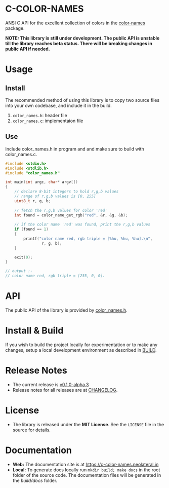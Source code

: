 # C-COLOR-NAMES

ANSI C API for the excellent collection of colors in the
[color-names](https://github.com/meodai/color-names) package.

**NOTE: This library is still under development. The public API is unstable 
till the library reaches beta status. There will be breaking changes in public 
API if needed.**

# Usage

## Install

The recommended method of using this library is to copy two source files into
your own codebase, and include it in the build.
1. `color_names.h`: header file
2. `color_names.c`: implementaion file

## Use

Include color_names.h in program and and make sure to build with color_names.c.

```c
#include <stdio.h>
#include <stdlib.h>
#include "color_names.h"

int main(int argc, char* argv[])
{
    // declare 8-bit integers to hold r,g,b values
    // range of r,g,b values is [0, 255]
    uint8_t r, g, b;
 
    // fetch the r,g,b values for color 'red'
    int found = color_name_get_rgb("red", &r, &g, &b);
 
    // if the color name 'red' was found, print the r,g,b values
    if (found == 1)
    {
        printf("color name red, rgb triple = [%hu, %hu, %hu].\n",
                r, g, b);
    }

    exit(0);
}

// output :-
// color name red, rgb triple = [255, 0, 0].
```

# API

The public API of the library is provided by 
[color_names.h](color_names.h).

# Install & Build

If you wish to build the project locally for experimentation or to make
any changes, setup a local development environment as described in 
[BUILD](https://c-color-names.neolateral.in/md_docs_Build.html).

# Release Notes
* The current release is 
  [v0.1.0-alpha.3](https://github.com/abhishekmishra/c-color-names/releases/tag/v0.1.0-alpha.3)
* Release notes for all releases are at [CHANGELOG](CHANGELOG.md).

# License
* The library is released under the __MIT License__. See the `LICENSE` file
  in the source for details.

# Documentation

* **Web:** The documentation site is at https://c-color-names.neolateral.in
* **Local:** To generate docs locally run `mkdir build; make docs` in the root
folder of the source code. The documentation files will be generated in
the *build/docs* folder.

